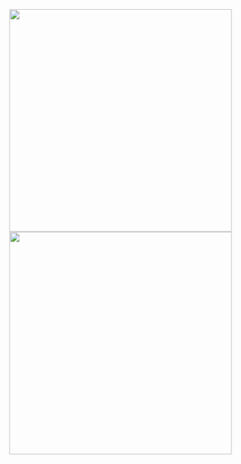 <div style="display: flex, justify-content: center, align-items: center, width: 100%, flex-grow: 1">
<img width='400' src='https://github-readme-stats.vercel.app/api?username=dewslyse&show_icons=true&count_private=true&theme=light'>

<img width='400' src='https://github-readme-stats.vercel.app/api/top-langs/?username=dewslyse&langs_count=8&count_private=true&layout=compact&theme=light'>
</div>
